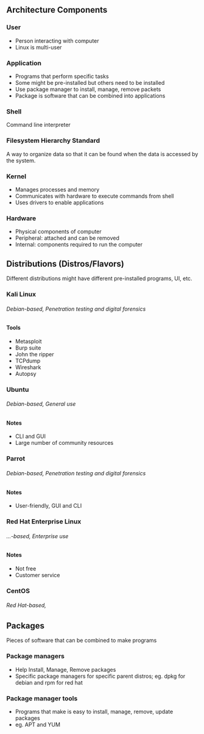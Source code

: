 ## Architecture Components
### User
- Person interacting with computer
- Linux is multi-user

### Application
- Programs that perform specific tasks
- Some might be pre-installed but others need to be installed
- Use package manager to install, manage, remove packets
- Package is software that can be combined into applications

### Shell
Command line interpreter

### Filesystem Hierarchy Standard
A way to organize data so that it can be found when the data is accessed by the system.

### Kernel
- Manages processes and memory
- Communicates with hardware to execute commands from shell
- Uses drivers to enable applications

### Hardware
- Physical components of computer
- Peripheral: attached and can be removed
- Internal: components required to run the computer

## Distributions (Distros/Flavors)
Different distributions might have different pre-installed programs, UI, etc.

### Kali Linux 
###### Debian-based, Penetration testing and digital forensics
#### Tools
- Metasploit
- Burp suite
- John the ripper
- TCPdump
- Wireshark
- Autopsy

### Ubuntu
###### Debian-based, General use
#### Notes
- CLI and GUI
- Large number of community resources

### Parrot
###### Debian-based, Penetration testing and digital forensics
#### Notes
- User-friendly, GUI and CLI

### Red Hat Enterprise Linux
###### ...-based, Enterprise use
#### Notes
- Not free
- Customer service

### CentOS
###### Red Hat-based, 

## Packages
Pieces of software that can be combined to make programs

### Package managers
- Help Install, Manage, Remove packages
- Specific package managers for specific parent distros; eg. dpkg for debian and rpm for red hat

### Package manager tools
- Programs that make is easy to install, manage, remove, update packages
- eg. APT and YUM

